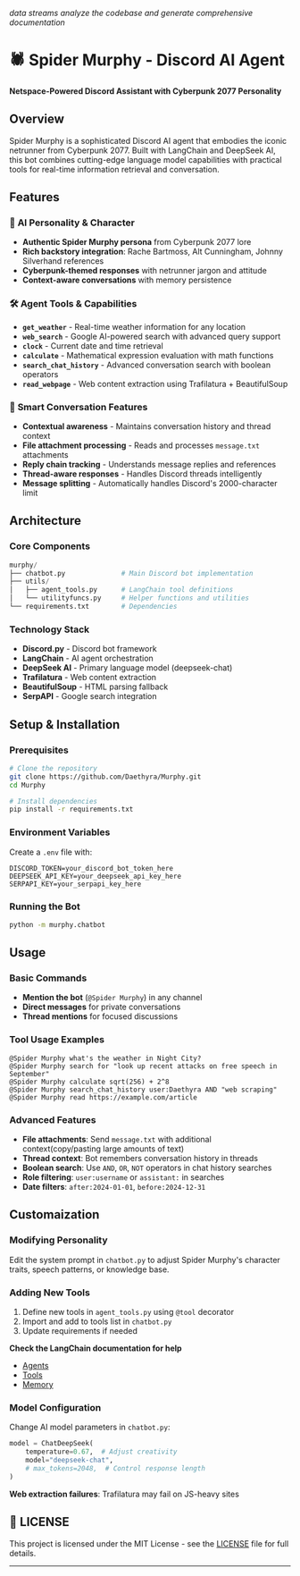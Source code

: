*data streams analyze the codebase and generate comprehensive documentation*

# 🕷️ Spider Murphy - Discord AI Agent

**Netspace-Powered Discord Assistant with Cyberpunk 2077 Personality**

## Overview

Spider Murphy is a sophisticated Discord AI agent that embodies the iconic netrunner from Cyberpunk 2077. Built with LangChain and DeepSeek AI, this bot combines cutting-edge language model capabilities with practical tools for real-time information retrieval and conversation.

## Features

### 🤖 **AI Personality & Character**
- **Authentic Spider Murphy persona** from Cyberpunk 2077 lore
- **Rich backstory integration**: Rache Bartmoss, Alt Cunningham, Johnny Silverhand references
- **Cyberpunk-themed responses** with netrunner jargon and attitude
- **Context-aware conversations** with memory persistence

### 🛠️ **Agent Tools & Capabilities**
- **`get_weather`** - Real-time weather information for any location
- **`web_search`** - Google AI-powered search with advanced query support
- **`clock`** - Current date and time retrieval  
- **`calculate`** - Mathematical expression evaluation with math functions
- **`search_chat_history`** - Advanced conversation search with boolean operators
- **`read_webpage`** - Web content extraction using Trafilatura + BeautifulSoup

### 💬 **Smart Conversation Features**
- **Contextual awareness** - Maintains conversation history and thread context
- **File attachment processing** - Reads and processes `message.txt` attachments
- **Reply chain tracking** - Understands message replies and references
- **Thread-aware responses** - Handles Discord threads intelligently
- **Message splitting** - Automatically handles Discord's 2000-character limit

## Architecture

### **Core Components**
```python
murphy/
├── chatbot.py              # Main Discord bot implementation
├── utils/
│   ├── agent_tools.py      # LangChain tool definitions
│   └── utilityfuncs.py     # Helper functions and utilities
└── requirements.txt        # Dependencies
```

### **Technology Stack**
- **Discord.py** - Discord bot framework
- **LangChain** - AI agent orchestration
- **DeepSeek AI** - Primary language model (deepseek-chat)
- **Trafilatura** - Web content extraction
- **BeautifulSoup** - HTML parsing fallback
- **SerpAPI** - Google search integration

## Setup & Installation

### **Prerequisites**
```bash
# Clone the repository
git clone https://github.com/Daethyra/Murphy.git
cd Murphy

# Install dependencies
pip install -r requirements.txt
```

### **Environment Variables**
Create a `.env` file with:
```env
DISCORD_TOKEN=your_discord_bot_token_here
DEEPSEEK_API_KEY=your_deepseek_api_key_here  
SERPAPI_KEY=your_serpapi_key_here
```

### **Running the Bot**
```bash
python -m murphy.chatbot
```

## Usage

### **Basic Commands**
- **Mention the bot** (`@Spider Murphy`) in any channel
- **Direct messages** for private conversations
- **Thread mentions** for focused discussions

### **Tool Usage Examples**
```
@Spider Murphy what's the weather in Night City?
@Spider Murphy search for "look up recent attacks on free speech in September"
@Spider Murphy calculate sqrt(256) + 2^8
@Spider Murphy search_chat_history user:Daethyra AND "web scraping"
@Spider Murphy read https://example.com/article
```

### **Advanced Features**
- **File attachments**: Send `message.txt` with additional context(copy/pasting large amounts of text)
- **Thread context**: Bot remembers conversation history in threads
- **Boolean search**: Use `AND`, `OR`, `NOT` operators in chat history searches
- **Role filtering**: `user:username` or `assistant:` in searches
- **Date filters**: `after:2024-01-01`, `before:2024-12-31`

## Customaization

### **Modifying Personality**
Edit the system prompt in `chatbot.py` to adjust Spider Murphy's character traits, speech patterns, or knowledge base.

### **Adding New Tools**
1. Define new tools in `agent_tools.py` using `@tool` decorator
2. Import and add to tools list in `chatbot.py`
3. Update requirements if needed

**Check the LangChain documentation for help**
  - [Agents](https://docs.langchain.com/oss/python/langchain/tools)
  - [Tools](https://docs.langchain.com/oss/python/langchain/tools)
  - [Memory](https://docs.langchain.com/oss/python/langchain/short-term-memory)

### **Model Configuration**
Change AI model parameters in `chatbot.py`:
```python
model = ChatDeepSeek(
    temperature=0.67,  # Adjust creativity
    model="deepseek-chat",
    # max_tokens=2048,  # Control response length
)
```

**Web extraction failures**: Trafilatura may fail on JS-heavy sites

## 📜 LICENSE

This project is licensed under the MIT License - see the [LICENSE](./LICENSE) file for full details.

---